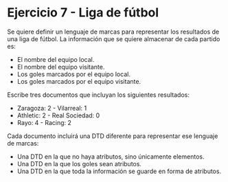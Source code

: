 # Ejercicio 7 - Liga de fútbol

Se quiere definir un lenguaje de marcas para representar los resultados de una liga de fútbol. La información que se quiere almacenar de cada partido es:

- El nombre del equipo local.
- El nombre del equipo visitante.
- Los goles marcados por el equipo local.
- Los goles marcados por el equipo visitante.

Escribe tres documentos que incluyan los siguientes resultados:

- Zaragoza: 2 - Vilarreal: 1
- Athletic: 2 - Real Sociedad: 0
- Rayo: 4 - Racing: 2

Cada documento incluirá una DTD diferente para representar ese lenguaje de marcas:

- Una DTD en la que no haya atributos, sino únicamente elementos.
- Una DTD en la que los goles sean atributos.
- Una DTD en la que toda la información se guarde en forma de atributos.